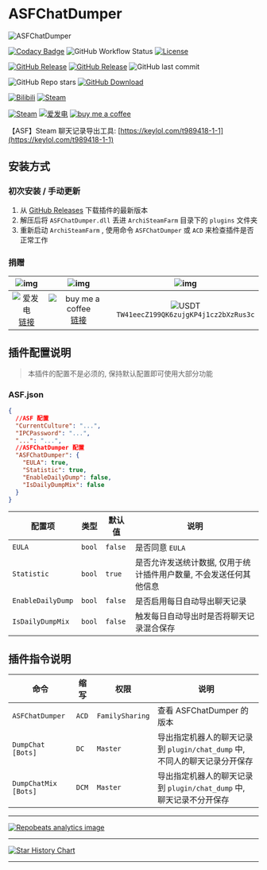 # ASFChatDumper

![ASFChatDumper](https://socialify.git.ci/chr233/ASFChatDumper/image?description=1&forks=1&language=1&name=1&owner=1&pattern=Diagonal%20Stripes&stargazers=1&theme=Auto)

[![Codacy Badge](https://app.codacy.com/project/badge/Grade/62490e8e5bbd4a038374246409b24f12)](https://app.codacy.com/gh/chr233/ASFChatDumper/dashboard)
![GitHub Workflow Status](https://img.shields.io/github/actions/workflow/status/chr233/ASFChatDumper/publish.yml?logo=github)
[![License](https://img.shields.io/github/license/chr233/ASFChatDumper?logo=apache)](https://github.com/chr233/ASFChatDumper/blob/master/license)

[![GitHub Release](https://img.shields.io/github/v/release/chr233/ASFChatDumper?logo=github)](https://github.com/chr233/ASFChatDumper/releases)
[![GitHub Release](https://img.shields.io/github/v/release/chr233/ASFChatDumper?include_prereleases&label=pre-release&logo=github)](https://github.com/chr233/ASFChatDumper/releases)
![GitHub last commit](https://img.shields.io/github/last-commit/chr233/ASFChatDumper?logo=github)

![GitHub Repo stars](https://img.shields.io/github/stars/chr233/ASFChatDumper?logo=github)
[![GitHub Download](https://img.shields.io/github/downloads/chr233/ASFChatDumper/total?logo=github)](https://img.shields.io/github/v/release/chr233/ASFChatDumper)

[![Bilibili](https://img.shields.io/badge/bilibili-Chr__-00A2D8.svg?logo=bilibili)](https://space.bilibili.com/5805394)
[![Steam](https://img.shields.io/badge/steam-Chr__-1B2838.svg?logo=steam)](https://steamcommunity.com/id/Chr_)

[![Steam](https://img.shields.io/badge/steam-donate-1B2838.svg?logo=steam)](https://steamcommunity.com/tradeoffer/new/?partner=221260487&token=xgqMgL-i)
[![爱发电][afdian_img]][afdian_link]
[![buy me a coffee][bmac_img]][bmac_link]

【ASF】Steam 聊天记录导出工具: [https://keylol.com/t989418-1-1](https://keylol.com/t989418-1-1)

## 安装方式

### 初次安装 / 手动更新

1. 从 [GitHub Releases](https://github.com/chr233/ASFChatDumper/releases) 下载插件的最新版本
2. 解压后将 `ASFChatDumper.dll` 丢进 `ArchiSteamFarm` 目录下的 `plugins` 文件夹
3. 重新启动 `ArchiSteamFarm` , 使用命令 `ASFChatDumper` 或 `ACD` 来检查插件是否正常工作

### 捐赠

|               ![img][afdian_qr]                |                   ![img][bmac_qr]                   |                       ![img][usdt_qr]                       |
| :--------------------------------------------: | :-------------------------------------------------: | :---------------------------------------------------------: |
| ![爱发电][afdian_img] <br> [链接][afdian_link] | ![buy me a coffee][bmac_img] <br> [链接][bmac_link] | ![USDT][usdt_img] <br> `TW41eecZ199QK6zujgKP4j1cz2bXzRus3c` |

[afdian_qr]: https://raw.chrxw.com/chr233/master/afadian_qr.png
[afdian_img]: https://img.shields.io/badge/爱发电-@chr__-ea4aaa.svg?logo=github-sponsors
[afdian_link]: https://afdian.com/@chr233
[bmac_qr]: https://raw.chrxw.com/chr233/master/bmc_qr.png
[bmac_img]: https://img.shields.io/badge/buy%20me%20a%20coffee-@chr233-yellow?logo=buymeacoffee
[bmac_link]: https://www.buymeacoffee.com/chr233
[usdt_qr]: https://raw.chrxw.com/chr233/master/usdt_qr.png
[usdt_img]: https://img.shields.io/badge/USDT-TRC20-2354e6.svg?logo=bitcoin

## 插件配置说明

> 本插件的配置不是必须的, 保持默认配置即可使用大部分功能

### ASF.json

```json
{
  //ASF 配置
  "CurrentCulture": "...",
  "IPCPassword": "...",
  "...": "...",
  //ASFChatDumper 配置
  "ASFChatDumper": {
    "EULA": true,
    "Statistic": true,
    "EnableDailyDump": false,
    "IsDailyDumpMix": false
  }
}
```

| 配置项            | 类型   | 默认值  | 说明                                                               |
| ----------------- | ------ | ------- | ------------------------------------------------------------------ |
| `EULA`            | `bool` | `false` | 是否同意 `EULA`                                                    |
| `Statistic`       | `bool` | `true`  | 是否允许发送统计数据, 仅用于统计插件用户数量, 不会发送任何其他信息 |
| `EnableDailyDump` | `bool` | `false` | 是否启用每日自动导出聊天记录                                       |
| `IsDailyDumpMix`  | `bool` | `false` | 触发每日自动导出时是否将聊天记录混合保存                           |

## 插件指令说明

| 命令                 | 缩写  | 权限            | 说明                                                                       |
| -------------------- | ----- | --------------- | -------------------------------------------------------------------------- |
| `ASFChatDumper`      | `ACD` | `FamilySharing` | 查看 ASFChatDumper 的版本                                                  |
| `DumpChat [Bots]`    | `DC`  | `Master`        | 导出指定机器人的聊天记录到 `plugin/chat_dump` 中, 不同人的聊天记录分开保存 |
| `DumpChatMix [Bots]` | `DCM` | `Master`        | 导出指定机器人的聊天记录到 `plugin/chat_dump` 中, 聊天记录不分开保存       |

---

[![Repobeats analytics image](https://repobeats.axiom.co/api/embed/df6309642cc2a447195c816473e7e54e8ae849f9.svg "Repobeats analytics image")](https://github.com/chr233/ASFChatDumper/pulse)

---

[![Star History Chart](https://api.star-history.com/svg?repos=chr233/ASFChatDumper&type=Date)](https://star-history.com/#chr233/ASFChatDumper&Date)

---


